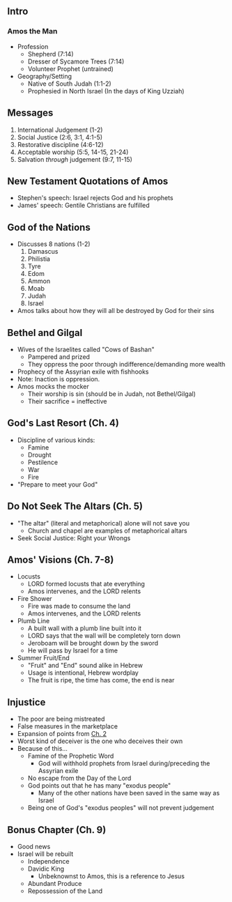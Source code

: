 ## Intro

### Amos the Man

- Profession
	- Shepherd (7:14)
	- Dresser of Sycamore Trees (7:14)
	- Volunteer Prophet (untrained)
- Geography/Setting
	- Native of South Judah (1:1-2)
	- Prophesied in North Israel (In the days of King Uzziah)

## Messages

1. International Judgement (1-2)
2. Social Justice (2:6, 3:1, 4:1-5)
3. Restorative discipline (4:6-12)
4. Acceptable worship (5:5, 14-15, 21-24)
5. Salvation *through* judgement (9:7, 11-15)

## New Testament Quotations of Amos

- Stephen's speech: Israel rejects God and his prophets
- James' speech: Gentile Christians are fulfilled

## God of the Nations

- Discusses 8 nations  (1-2)
	1. Damascus
	2. Philistia
	3. Tyre
	4. Edom
	5. Ammon
	6. Moab
	7. Judah
	8. Israel
- Amos talks about how they will all be destroyed by God for their sins

## Bethel and Gilgal

- Wives of the Israelites called "Cows of Bashan"
	- Pampered and prized
	- They oppress the poor through indifference/demanding more wealth
- Prophecy of the Assyrian exile with fishhooks
- Note: Inaction is oppression.
- Amos mocks the mocker
	- Their worship is sin (should be in Judah, not Bethel/Gilgal)
	- Their sacrifice = ineffective

## God's Last Resort (Ch. 4)

- Discipline of various kinds:
	- Famine
	- Drought
	- Pestilence
	- War
	- Fire
- "Prepare to meet your God"

## Do Not Seek The Altars (Ch. 5)

- "The altar" (literal and metaphorical) alone will not save you
	- Church and chapel are examples of metaphorical altars
- Seek Social Justice: Right your Wrongs

## Amos' Visions (Ch. 7-8)

- Locusts
	- LORD formed locusts that ate everything
	- Amos intervenes, and the LORD relents
- Fire Shower
	- Fire was made to consume the land
	- Amos intervenes, and the LORD relents
- Plumb Line
	- A built wall with a plumb line built into it
	- LORD says that the wall will be completely torn down
	- Jeroboam will be brought down by the sword
	- He will pass by Israel for a time
- Summer Fruit/End
	- "Fruit" and "End" sound alike in Hebrew
	- Usage is intentional, Hebrew wordplay
	- The fruit is ripe, the time has come, the end is near

## Injustice

- The poor are being mistreated
- False measures in the marketplace
- Expansion of points from [Ch. 2](#God%20of%20the%20Nations)
- Worst kind of deceiver is the one who deceives their own
- Because of this...
	- Famine of the Prophetic Word
		- God will withhold prophets from Israel during/preceding the Assyrian exile
	- No escape from the Day of the Lord
	- God points out that he has many "exodus people"
		- Many of the other nations have been saved in the same way as Israel
	- Being one of God's "exodus peoples" will not prevent judgement

## Bonus Chapter (Ch. 9)

- Good news
- Israel will be rebuilt
	- Independence
	- Davidic King
		- Unbeknownst to Amos, this is a reference to Jesus
	- Abundant Produce
	- Repossession of the Land
